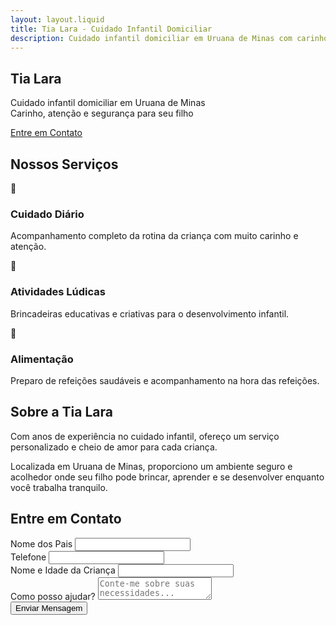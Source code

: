 ```yaml
---
layout: layout.liquid
title: Tia Lara - Cuidado Infantil Domiciliar
description: Cuidado infantil domiciliar em Uruana de Minas com carinho, atenção e segurança para seu filho.
---
```


<section id="inicio">
  <div class="container text-center">
    <h1>Tia Lara</h1>
    <p class="lead">Cuidado infantil domiciliar em Uruana de Minas<br>
    Carinho, atenção e segurança para seu filho</p>
    <a href="#contato" class="btn">Entre em Contato</a>
  </div>
</section>

<section id="servicos">
  <div class="container">
    <h2>Nossos Serviços</h2>
    <div class="services-grid">
      <div class="service-card">
        <div class="service-icon">👶</div>
        <h3>Cuidado Diário</h3>
        <p>Acompanhamento completo da rotina da criança com muito carinho e atenção.</p>
      </div>
      <div class="service-card">
        <div class="service-icon">🎨</div>
        <h3>Atividades Lúdicas</h3>
        <p>Brincadeiras educativas e criativas para o desenvolvimento infantil.</p>
      </div>
      <div class="service-card">
        <div class="service-icon">🍎</div>
        <h3>Alimentação</h3>
        <p>Preparo de refeições saudáveis e acompanhamento na hora das refeições.</p>
      </div>
    </div>
  </div>
</section>

<section id="sobre">
  <div class="container text-center">
    <h2>Sobre a Tia Lara</h2>
    <p class="lead">Com anos de experiência no cuidado infantil, ofereço um serviço personalizado e cheio de amor para cada criança.</p>
    <p>Localizada em Uruana de Minas, proporciono um ambiente seguro e acolhedor onde seu filho pode brincar, aprender e se desenvolver enquanto você trabalha tranquilo.</p>
  </div>
</section>

<section id="contato">
  <div class="container">
    <h2>Entre em Contato</h2>
    <div style="max-width: 600px; margin: 0 auto;">
      <form>
        <div class="form-group">
          <label for="nome">Nome dos Pais</label>
          <input type="text" id="nome" name="nome" required>
        </div>
        <div class="form-group">
          <label for="telefone">Telefone</label>
          <input type="tel" id="telefone" name="telefone" required>
        </div>
        <div class="form-group">
          <label for="crianca">Nome e Idade da Criança</label>
          <input type="text" id="crianca" name="crianca" required>
        </div>
        <div class="form-group">
          <label for="mensagem">Como posso ajudar?</label>
          <textarea id="mensagem" name="mensagem" placeholder="Conte-me sobre suas necessidades..."></textarea>
        </div>
        <div class="text-center">
          <button type="submit" class="btn">Enviar Mensagem</button>
        </div>
      </form>
    </div>
  </div>
</section>